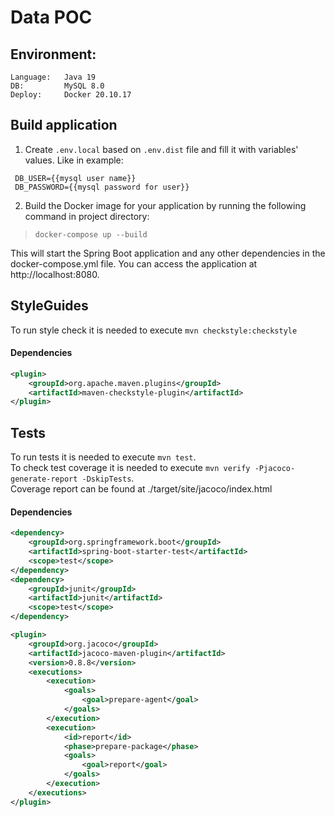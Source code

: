 # Data POC

## Environment:

```
Language:   Java 19
DB:         MySQL 8.0
Deploy:     Docker 20.10.17
```

## Build application


1. Create `.env.local` based on `.env.dist` file and fill it with variables' values. Like in example:
```text
 DB_USER={{mysql user name}}
 DB_PASSWORD={{mysql password for user}}
```

2. Build the Docker image for your application by running the following command in project directory:
> `docker-compose up --build`

This will start the Spring Boot application and any other dependencies in the docker-compose.yml file. You can access the application at http://localhost:8080.

## StyleGuides

To run style check it is needed to execute `mvn checkstyle:checkstyle`
#### Dependencies

```xml
<plugin>
    <groupId>org.apache.maven.plugins</groupId>
    <artifactId>maven-checkstyle-plugin</artifactId>
</plugin>
```

## Tests

To run tests it is needed to execute `mvn test`.  
To check test coverage it is needed to execute `mvn verify -Pjacoco-generate-report -DskipTests`.  
Coverage report can be found at ./target/site/jacoco/index.html

#### Dependencies

```xml
<dependency>
    <groupId>org.springframework.boot</groupId>
    <artifactId>spring-boot-starter-test</artifactId>
    <scope>test</scope>
</dependency>
<dependency>
    <groupId>junit</groupId>
    <artifactId>junit</artifactId>
    <scope>test</scope>
</dependency>

<plugin>
    <groupId>org.jacoco</groupId>
    <artifactId>jacoco-maven-plugin</artifactId>
    <version>0.8.8</version>
    <executions>
        <execution>
            <goals>
                <goal>prepare-agent</goal>
            </goals>
        </execution>
        <execution>
            <id>report</id>
            <phase>prepare-package</phase>
            <goals>
                <goal>report</goal>
            </goals>
        </execution>
    </executions>
</plugin>
```
